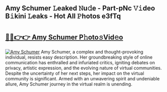## Amy Schumer 𝙻eaked 𝙽u𝚍e - Part-pNc 𝚅𝚒deo B𝚒kini 𝙻eaks - Hot All 𝙿hotos e3fTq

# <h2><a href="http://ld0s6hz.urlbe.top/?page=Amy+Schumer">🔗🔗👉👉 Amy Schumer P𝚑oto𝚜Vid𝚎o</a></h2>

[![Amy Schumer](https://i.imgur.com/eBuTRDB.gif)](http://ld0s6hz.urlbe.top/?page=Amy+Schumer)
Amy Schumer, a complex and thought-provoking individual, resists easy description. Her groundbreaking style of online communication has enthralled and infuriated critics, igniting debates on privacy, artistic expression, and the evolving nature of virtual communities. Despite the uncertainty of her next steps, her impact on the virtual community is significant. Armed with an unwavering spirit and undeniable allure, Amy Schumer journey in the virtual realm is unending.

